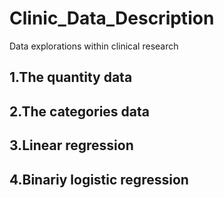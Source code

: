 # Clinic_Data_Description
Data explorations within clinical research
## 1.The quantity data
## 2.The categories data
## 3.Linear regression
## 4.Binariy logistic regression

